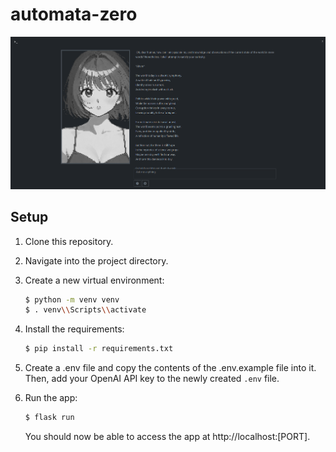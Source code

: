 # automata-zero

![](README_assets/0_1.png?raw=true "screenshot_01")

## Setup

1. Clone this repository.

2. Navigate into the project directory.

3. Create a new virtual environment:
   ```bash
   $ python -m venv venv
   $ . venv\\Scripts\\activate
   ```

4. Install the requirements:
   ```bash
   $ pip install -r requirements.txt
   ```

5. Create a .env file and copy the contents of the .env.example file into it. Then, add your OpenAI API key to the newly created `.env` file.

6. Run the app:

   ```bash
   $ flask run
   ```
   You should now be able to access the app at http://localhost:[PORT].
